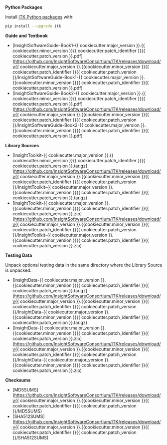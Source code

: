 **Python Packages**

Install [ITK Python packages](https://itkpythonpackage.readthedocs.io/en/latest/Quick_start_guide.html) with:

```sh
pip install --upgrade itk
```

**Guide and Textbook**

- [InsightSoftwareGuide-Book1-{{ cookiecutter.major_version }}.{{ cookiecutter.minor_version }}{{ cookiecutter.patch_identifier }}{{ cookiecutter.patch_version }}.pdf](https://github.com/InsightSoftwareConsortium/ITK/releases/download/v{{ cookiecutter.major_version }}.{{cookiecutter.minor_version }}{{ cookiecutter.patch_identifier }}{{ cookiecutter.patch_version }}/InsightSoftwareGuide-Book1-{{ cookiecutter.major_version }}.{{cookiecutter.minor_version }}{{ cookiecutter.patch_identifier }}{{ cookiecutter.patch_version }}.pdf)
- [InsightSoftwareGuide-Book2-{{ cookiecutter.major_version }}.{{ cookiecutter.minor_version }}{{ cookiecutter.patch_identifier }}{{ cookiecutter.patch_version }}.pdf](https://github.com/InsightSoftwareConsortium/ITK/releases/download/v{{ cookiecutter.major_version }}.{{cookiecutter.minor_version }}{{ cookiecutter.patch_identifier }}{{ cookiecutter.patch_version }}/InsightSoftwareGuide-Book2-{{ cookiecutter.major_version }}.{{cookiecutter.minor_version }}{{ cookiecutter.patch_identifier }}{{ cookiecutter.patch_version }}.pdf)

**Library Sources**

- [InsightToolkit-{{ cookiecutter.major_version }}.{{ cookiecutter.minor_version }}{{ cookiecutter.patch_identifier }}{{ cookiecutter.patch_version }}.tar.gz](https://github.com/InsightSoftwareConsortium/ITK/releases/download/v{{ cookiecutter.major_version }}.{{cookiecutter.minor_version }}{{ cookiecutter.patch_identifier }}{{ cookiecutter.patch_version }}/InsightToolkit-{{ cookiecutter.major_version }}.{{cookiecutter.minor_version }}{{ cookiecutter.patch_identifier }}{{ cookiecutter.patch_version }}.tar.gz)
- [InsightToolkit-{{ cookiecutter.major_version }}.{{cookiecutter.minor_version }}{{ cookiecutter.patch_identifier }}{{ cookiecutter.patch_version }}.zip](https://github.com/InsightSoftwareConsortium/ITK/releases/download/v{{ cookiecutter.major_version }}.{{cookiecutter.minor_version }}{{ cookiecutter.patch_identifier }}{{ cookiecutter.patch_version }}/InsightToolkit-{{ cookiecutter.major_version }}.{{cookiecutter.minor_version }}{{ cookiecutter.patch_identifier }}{{ cookiecutter.patch_version }}.zip)

**Testing Data**

Unpack optional testing data in the same directory where the Library Source is unpacked.

- [InsightData-{{ cookiecutter.major_version }}.{{cookiecutter.minor_version }}{{ cookiecutter.patch_identifier }}{{ cookiecutter.patch_version }}.tar.gz](https://github.com/InsightSoftwareConsortium/ITK/releases/download/v{{ cookiecutter.major_version }}.{{cookiecutter.minor_version }}{{ cookiecutter.patch_identifier }}{{ cookiecutter.patch_version }}/InsightData-{{ cookiecutter.major_version }}.{{cookiecutter.minor_version }}{{ cookiecutter.patch_identifier }}{{ cookiecutter.patch_version }}.tar.gz)
- [InsightData-{{ cookiecutter.major_version }}.{{cookiecutter.minor_version }}{{ cookiecutter.patch_identifier }}{{ cookiecutter.patch_version }}.zip](https://github.com/InsightSoftwareConsortium/ITK/releases/download/v{{ cookiecutter.major_version }}.{{cookiecutter.minor_version }}{{ cookiecutter.patch_identifier }}{{ cookiecutter.patch_version }}/InsightData-{{ cookiecutter.major_version }}.{{cookiecutter.minor_version }}{{ cookiecutter.patch_identifier }}{{ cookiecutter.patch_version }}.zip)

**Checksums**

- [MD5SUMS](https://github.com/InsightSoftwareConsortium/ITK/releases/download/v{{ cookiecutter.major_version }}.{{cookiecutter.minor_version }}{{ cookiecutter.patch_identifier }}{{ cookiecutter.patch_version }}/MD5SUMS)
- [SHA512SUMS](https://github.com/InsightSoftwareConsortium/ITK/releases/download/v{{ cookiecutter.major_version }}.{{cookiecutter.minor_version }}{{ cookiecutter.patch_identifier }}{{ cookiecutter.patch_version }}/SHA512SUMS)
